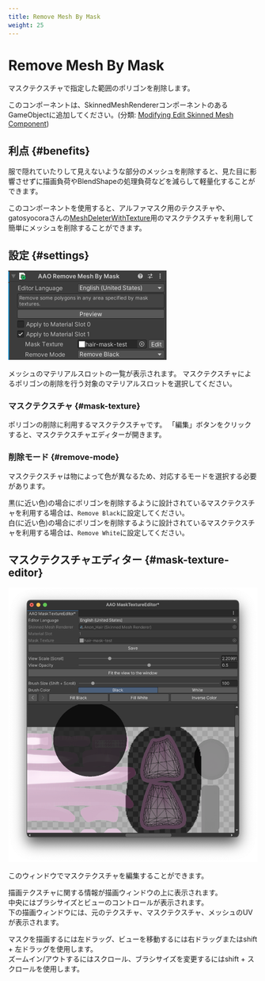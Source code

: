 ```yaml
---
title: Remove Mesh By Mask
weight: 25
---
```


# Remove Mesh By Mask

マスクテクスチャで指定した範囲のポリゴンを削除します。

このコンポーネントは、SkinnedMeshRendererコンポーネントのあるGameObjectに追加してください。(分類: [Modifying Edit Skinned Mesh Component](../../component-kind/edit-skinned-mesh-components#modifying-component))

## 利点 {#benefits}

服で隠れていたりして見えないような部分のメッシュを削除すると、見た目に影響させずに描画負荷やBlendShapeの処理負荷などを減らして軽量化することができます。

このコンポーネントを使用すると、アルファマスク用のテクスチャや、gatosyocoraさんの[MeshDeleterWithTexture]用のマスクテクスチャを利用して簡単にメッシュを削除することができます。

[MeshDeleterWithTexture]: https://github.com/gatosyocora/MeshDeleterWithTexture

## 設定 {#settings}

![component.png](component.png)

メッシュのマテリアルスロットの一覧が表示されます。
マスクテクスチャによるポリゴンの削除を行う対象のマテリアルスロットを選択してください。

### マスクテクスチャ {#mask-texture}

ポリゴンの削除に利用するマスクテクスチャです。
「編集」ボタンをクリックすると、マスクテクスチャエディターが開きます。

### 削除モード {#remove-mode}

マスクテクスチャは物によって色が異なるため、対応するモードを選択する必要があります。

黒(に近い色)の場合にポリゴンを削除するように設計されているマスクテクスチャを利用する場合は、`Remove Black`に設定してください。\
白(に近い色)の場合にポリゴンを削除するように設計されているマスクテクスチャを利用する場合は、`Remove White`に設定してください。

## マスクテクスチャエディター {#mask-texture-editor}

![mask-editor.png](mask-editor.png)

このウィンドウでマスクテクスチャを編集することができます。

描画テクスチャに関する情報が描画ウィンドウの上に表示されます。\
中央にはブラシサイズとビューのコントロールが表示されます。\
下の描画ウィンドウには、元のテクスチャ、マスクテクスチャ、メッシュのUVが表示されます。

マスクを描画するには左ドラッグ、ビューを移動するには右ドラッグまたはshift + 左ドラッグを使用します。\
ズームイン/アウトするにはスクロール、ブラシサイズを変更するにはshift + スクロールを使用します。
